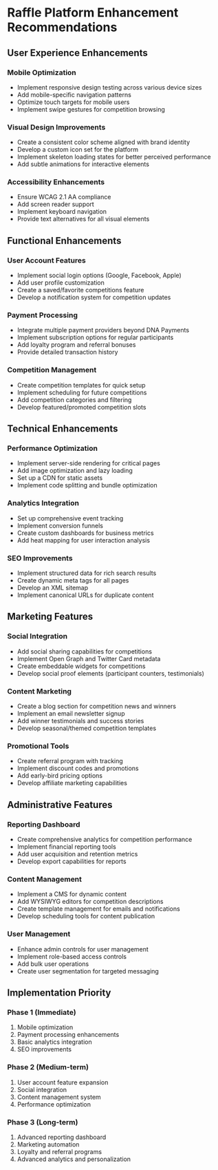 # Raffle Platform Enhancement Recommendations

## User Experience Enhancements

### Mobile Optimization
- Implement responsive design testing across various device sizes
- Add mobile-specific navigation patterns
- Optimize touch targets for mobile users
- Implement swipe gestures for competition browsing

### Visual Design Improvements
- Create a consistent color scheme aligned with brand identity
- Develop a custom icon set for the platform
- Implement skeleton loading states for better perceived performance
- Add subtle animations for interactive elements

### Accessibility Enhancements
- Ensure WCAG 2.1 AA compliance
- Add screen reader support
- Implement keyboard navigation
- Provide text alternatives for all visual elements

## Functional Enhancements

### User Account Features
- Implement social login options (Google, Facebook, Apple)
- Add user profile customization
- Create a saved/favorite competitions feature
- Develop a notification system for competition updates

### Payment Processing
- Integrate multiple payment providers beyond DNA Payments
- Implement subscription options for regular participants
- Add loyalty program and referral bonuses
- Provide detailed transaction history

### Competition Management
- Create competition templates for quick setup
- Implement scheduling for future competitions
- Add competition categories and filtering
- Develop featured/promoted competition slots

## Technical Enhancements

### Performance Optimization
- Implement server-side rendering for critical pages
- Add image optimization and lazy loading
- Set up a CDN for static assets
- Implement code splitting and bundle optimization

### Analytics Integration
- Set up comprehensive event tracking
- Implement conversion funnels
- Create custom dashboards for business metrics
- Add heat mapping for user interaction analysis

### SEO Improvements
- Implement structured data for rich search results
- Create dynamic meta tags for all pages
- Develop an XML sitemap
- Implement canonical URLs for duplicate content

## Marketing Features

### Social Integration
- Add social sharing capabilities for competitions
- Implement Open Graph and Twitter Card metadata
- Create embeddable widgets for competitions
- Develop social proof elements (participant counters, testimonials)

### Content Marketing
- Create a blog section for competition news and winners
- Implement an email newsletter signup
- Add winner testimonials and success stories
- Develop seasonal/themed competition templates

### Promotional Tools
- Create referral program with tracking
- Implement discount codes and promotions
- Add early-bird pricing options
- Develop affiliate marketing capabilities

## Administrative Features

### Reporting Dashboard
- Create comprehensive analytics for competition performance
- Implement financial reporting tools
- Add user acquisition and retention metrics
- Develop export capabilities for reports

### Content Management
- Implement a CMS for dynamic content
- Add WYSIWYG editors for competition descriptions
- Create template management for emails and notifications
- Develop scheduling tools for content publication

### User Management
- Enhance admin controls for user management
- Implement role-based access controls
- Add bulk user operations
- Create user segmentation for targeted messaging

## Implementation Priority

### Phase 1 (Immediate)
1. Mobile optimization
2. Payment processing enhancements
3. Basic analytics integration
4. SEO improvements

### Phase 2 (Medium-term)
1. User account feature expansion
2. Social integration
3. Content management system
4. Performance optimization

### Phase 3 (Long-term)
1. Advanced reporting dashboard
2. Marketing automation
3. Loyalty and referral programs
4. Advanced analytics and personalization
